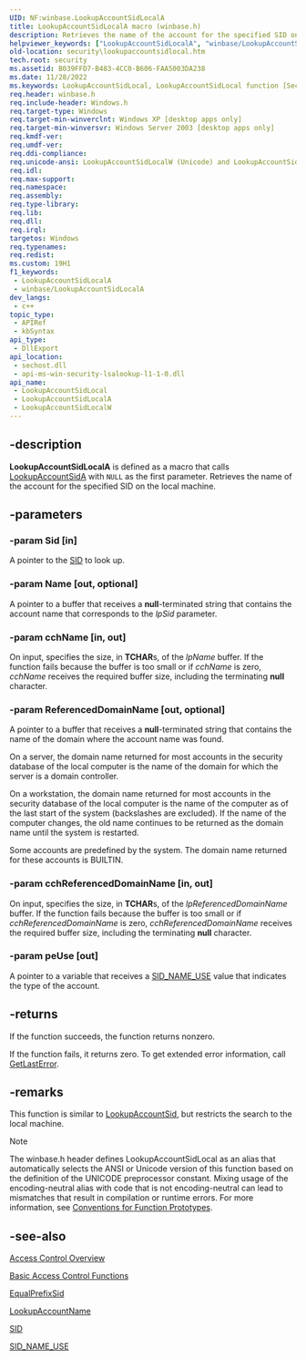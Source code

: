 ```yaml
---
UID: NF:winbase.LookupAccountSidLocalA
title: LookupAccountSidLocalA macro (winbase.h)
description: Retrieves the name of the account for the specified SID on the local machine. (ANSI)
helpviewer_keywords: ["LookupAccountSidLocalA", "winbase/LookupAccountSidLocalA"]
old-location: security\lookupaccountsidlocal.htm
tech.root: security
ms.assetid: B039FFD7-B483-4CC0-B606-FAA5003DA238
ms.date: 11/28/2022
ms.keywords: LookupAccountSidLocal, LookupAccountSidLocal function [Security], LookupAccountSidLocalA, LookupAccountSidLocalW, security.lookupaccountsidlocal, winbase/LookupAccountSidLocal, winbase/LookupAccountSidLocalA, winbase/LookupAccountSidLocalW
req.header: winbase.h
req.include-header: Windows.h
req.target-type: Windows
req.target-min-winverclnt: Windows XP [desktop apps only]
req.target-min-winversvr: Windows Server 2003 [desktop apps only]
req.kmdf-ver: 
req.umdf-ver: 
req.ddi-compliance: 
req.unicode-ansi: LookupAccountSidLocalW (Unicode) and LookupAccountSidLocalA (ANSI)
req.idl: 
req.max-support: 
req.namespace: 
req.assembly: 
req.type-library: 
req.lib: 
req.dll: 
req.irql: 
targetos: Windows
req.typenames: 
req.redist: 
ms.custom: 19H1
f1_keywords:
 - LookupAccountSidLocalA
 - winbase/LookupAccountSidLocalA
dev_langs:
 - c++
topic_type:
 - APIRef
 - kbSyntax
api_type:
 - DllExport
api_location:
 - sechost.dll
 - api-ms-win-security-lsalookup-l1-1-0.dll
api_name:
 - LookupAccountSidLocal
 - LookupAccountSidLocalA
 - LookupAccountSidLocalW
---
```


## -description

**LookupAccountSidLocalA** is defined as a macro that calls [LookupAccountSidA](nf-winbase-lookupaccountsida.md) with `NULL` as the first parameter. Retrieves the name of the account for the specified SID on the local machine.

## -parameters

### -param Sid [in]

A pointer to the 
<a href="/windows/desktop/api/winnt/ns-winnt-sid">SID</a> to look up.

### -param Name [out, optional]

A pointer to a buffer that receives a <b>null</b>-terminated string that contains the account name that corresponds to the <i>lpSid</i> parameter.

### -param cchName [in, out]

On input, specifies the size, in <b>TCHAR</b>s, of the <i>lpName</i> buffer. If the function fails because the buffer is too small or if <i>cchName</i> is zero, <i>cchName</i> receives the required buffer size, including the terminating <b>null</b> character.

### -param ReferencedDomainName [out, optional]

A pointer to a buffer that receives a <b>null</b>-terminated string that contains the name of the domain where the account name was found.

On a server, the domain name returned for most accounts in the security database of the local computer is the name of the domain for which the server is a domain controller.

On a workstation, the domain name returned for most accounts in the security database of the local computer is the name of the computer as of the last start of the system (backslashes are excluded). If the name of the computer changes, the old name continues to be returned as the domain name until the system is restarted.

Some accounts are predefined by the system. The domain name returned for these accounts is BUILTIN.

### -param cchReferencedDomainName [in, out]

On input, specifies the size, in <b>TCHAR</b>s, of the <i>lpReferencedDomainName</i> buffer. If the function fails because the buffer is too small or if <i>cchReferencedDomainName</i> is zero, <i>cchReferencedDomainName</i> receives the required buffer size, including the terminating <b>null</b> character.

### -param peUse [out]

A pointer to a variable that receives a 
<a href="/windows/desktop/api/winnt/ne-winnt-sid_name_use">SID_NAME_USE</a> value that indicates the type of the account.

## -returns

If the function succeeds, the function returns nonzero.

If the function fails, it returns zero. To get extended error information, call 
<a href="/windows/desktop/api/errhandlingapi/nf-errhandlingapi-getlasterror">GetLastError</a>.

## -remarks

This function is similar to <a href="/windows/desktop/api/winbase/nf-winbase-lookupaccountsida">LookupAccountSid</a>, but restricts the search to the local machine.

> [!NOTE]
> The winbase.h header defines LookupAccountSidLocal as an alias that automatically selects the ANSI or Unicode version of this function based on the definition of the UNICODE preprocessor constant. Mixing usage of the encoding-neutral alias with code that is not encoding-neutral can lead to mismatches that result in compilation or runtime errors. For more information, see [Conventions for Function Prototypes](/windows/win32/intl/conventions-for-function-prototypes).

## -see-also

<a href="/windows/desktop/SecAuthZ/access-control">Access Control Overview</a>



<a href="/windows/desktop/SecAuthZ/authorization-functions">Basic Access Control Functions</a>



<a href="/windows/desktop/api/securitybaseapi/nf-securitybaseapi-equalprefixsid">EqualPrefixSid</a>



<a href="/windows/desktop/api/winbase/nf-winbase-lookupaccountnamea">LookupAccountName</a>



<a href="/windows/desktop/api/winnt/ns-winnt-sid">SID</a>



<a href="/windows/desktop/api/winnt/ne-winnt-sid_name_use">SID_NAME_USE</a>
